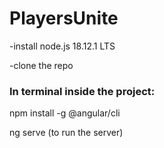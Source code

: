 # PlayersUnite

-install node.js 18.12.1 LTS

-clone the repo

### In terminal inside the project:
npm install -g @angular/cli

ng serve (to run the server)
